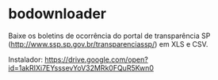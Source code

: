 # bodownloader
Baixe os boletins de ocorrência do portal de transparência SP (http://www.ssp.sp.gov.br/transparenciassp/) em XLS e CSV.

Instalador: https://drive.google.com/open?id=1akRIXi7EYsssevYoV32MRk0FQuR5Kwn0
